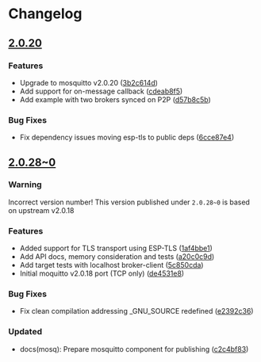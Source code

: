 # Changelog

## [2.0.20](https://github.com/espressif/esp-protocols/commits/mosq-v2.0.20)

### Features

- Upgrade to mosquitto v2.0.20 ([3b2c614d](https://github.com/espressif/esp-protocols/commit/3b2c614d))
- Add support for on-message callback ([cdeab8f5](https://github.com/espressif/esp-protocols/commit/cdeab8f5))
- Add example with two brokers synced on P2P ([d57b8c5b](https://github.com/espressif/esp-protocols/commit/d57b8c5b))

### Bug Fixes

- Fix dependency issues moving esp-tls to public deps ([6cce87e4](https://github.com/espressif/esp-protocols/commit/6cce87e4))

## [2.0.28~0](https://github.com/espressif/esp-protocols/commits/mosq-v2.0.28_0)

### Warning

Incorrect version number! This version published under `2.0.28~0` is based on upstream v2.0.18

### Features

- Added support for TLS transport using ESP-TLS ([1af4bbe1](https://github.com/espressif/esp-protocols/commit/1af4bbe1))
- Add API docs, memory consideration and tests ([a20c0c9d](https://github.com/espressif/esp-protocols/commit/a20c0c9d))
- Add target tests with localhost broker-client ([5c850cda](https://github.com/espressif/esp-protocols/commit/5c850cda))
- Initial moquitto v2.0.18 port (TCP only) ([de4531e8](https://github.com/espressif/esp-protocols/commit/de4531e8))

### Bug Fixes

- Fix clean compilation addressing _GNU_SOURCE redefined ([e2392c36](https://github.com/espressif/esp-protocols/commit/e2392c36))

### Updated

- docs(mosq): Prepare mosquitto component for publishing ([c2c4bf83](https://github.com/espressif/esp-protocols/commit/c2c4bf83))
